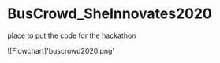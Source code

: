 # BusCrowd_SheInnovates2020
place to put the code for the hackathon

![Flowchart]'buscrowd2020.png'
